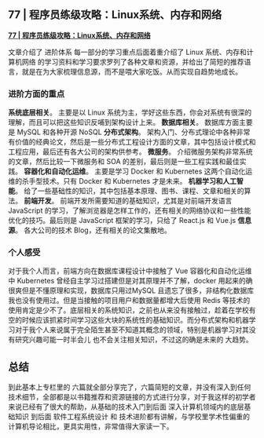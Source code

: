## 77 | 程序员练级攻略：Linux系统、内存和网络
[**77 | 程序员练级攻略：Linux系统、内存和网络**](https://time.geekbang.org/column/article/9759)

文章介绍了 进阶体系 每一部分的学习重点后面着重介绍了 Linux 系统、内存和计算机网络 的学习资料和学习要求罗列了各种文章和资源，并给出了简短的推荐语言，就是在为大家梳理信息源，而不是喂大家吃饭。从而实现自趋势地成长。

### 进阶方面的重点

**系统底层相关**。
主要是以 Linux 系统为主，学好这些东西，你会对系统有很深的理解，而且可以把这些知识反哺到架构设计上来。
**数据库相关**。
数据库方面主要是 MySQL 和各种开源 NoSQL 
**分布式架构**。
架构入门、分布式理论中各种非常有价值的经典论文，然后是一些分布式工程设计方面的文章，其中包括设计模式和工程应用，最后还有各大公司的架构供参考。
**微服务**。
介绍微服务架构非常系统的文章，然后比较一下微服务和 SOA 的差别，最后则是一些工程实践和最佳实践。
**容器化和自动化运维**。
主要是学习 Docker 和 Kubernetes 这两个自动化运维的杀手型技术。只有 Docker 和 Kubernetes 才是未来。
**机器学习和人工智能**。
给了一些基础性的知识，其中包括基本原理、图书、课程、文章和相关的算法。
**前端开发**。
前端开发所需要知道的基础知识，尤其是对前端开发语言 JavaScript 的学习，了解浏览器是怎样工作的，还有相关的网络协议和一些性能优化的技巧。最后则是 JavaScript 框架的学习，只给了 React.js 和 Vue.js
**信息源**。
各大公司的技术 Blog，还有相关的论文集散地。
### 个人感受
对于我个人而言，前端方向在数据库课程设计中接触了 Vue 容器化和自动化运维 中 Kubernetes 曾经自主学习过搭建但是对其原理并不了解，docker 用起来的确很爽但是不懂原理和实现，数据库只用过MySQL 且遗忘了很多，非结构化数据库 我也没有使用过。但是当接触的项目用户和数据量都增大后使用 Redis 等技术的使用肯定是少不了。底层相关的系统知识，之前也从来没有接触过，趁着在学校有空的时候应该抓紧时间学习这些大块的系统性的基础知识。而分布式架构和机器学习对于我个人来说属于完全陌生甚至不知道其概念的领域，特别是机器学习对其没有研究兴趣可能一时半会儿 也不会关注相关知识，不过这的确是未来的 大趋势。
## 总结
到此基本上专栏里的 六篇就全部分享完了，六篇简短的文章，并没有深入到任何技术细节，全部都是以书籍推荐和资源链接的方式进行分享，对于我这样的初学者来说已经有了很大的帮助，从基础的技术入门到后面 深入计算机领域内的底层基础知识 到后面 软件工程系统设计 和 技术进阶都有讲解，与学校里学术性偏重的 计算机导论相比，更具实用性，非常值得大家读一下。